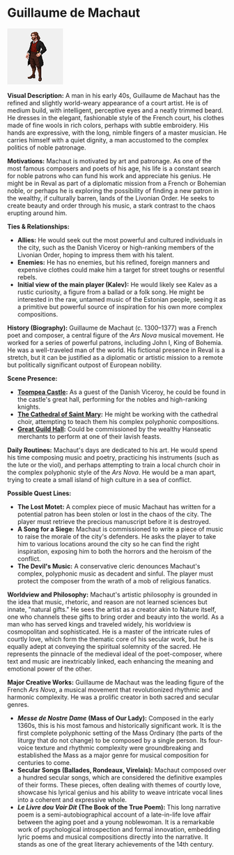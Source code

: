 # Guillaume de Machaut
![alt text](image-13.png)

**Visual Description:**
A man in his early 40s, Guillaume de Machaut has the refined and slightly world-weary appearance of a court artist. He is of medium build, with intelligent, perceptive eyes and a neatly trimmed beard. He dresses in the elegant, fashionable style of the French court, his clothes made of fine wools in rich colors, perhaps with subtle embroidery. His hands are expressive, with the long, nimble fingers of a master musician. He carries himself with a quiet dignity, a man accustomed to the complex politics of noble patronage.

**Motivations:**
Machaut is motivated by art and patronage. As one of the most famous composers and poets of his age, his life is a constant search for noble patrons who can fund his work and appreciate his genius. He might be in Reval as part of a diplomatic mission from a French or Bohemian noble, or perhaps he is exploring the possibility of finding a new patron in the wealthy, if culturally barren, lands of the Livonian Order. He seeks to create beauty and order through his music, a stark contrast to the chaos erupting around him.

**Ties & Relationships:**
*   **Allies:** He would seek out the most powerful and cultured individuals in the city, such as the Danish Viceroy or high-ranking members of the Livonian Order, hoping to impress them with his talent.
*   **Enemies:** He has no enemies, but his refined, foreign manners and expensive clothes could make him a target for street toughs or resentful rebels.
*   **Initial view of the main player (Kalev):** He would likely see Kalev as a rustic curiosity, a figure from a ballad or a folk song. He might be interested in the raw, untamed music of the Estonian people, seeing it as a primitive but powerful source of inspiration for his own more complex compositions.

**History (Biography):**
Guillaume de Machaut (c. 1300–1377) was a French poet and composer, a central figure of the *Ars Nova* musical movement. He worked for a series of powerful patrons, including John I, King of Bohemia. He was a well-traveled man of the world. His fictional presence in Reval is a stretch, but it can be justified as a diplomatic or artistic mission to a remote but politically significant outpost of European nobility.

**Scene Presence:**
*   **[Toompea Castle](../../scenes/revel_toompea/domberg/domberg.md):** As a guest of the Danish Viceroy, he could be found in the castle's great hall, performing for the nobles and high-ranking knights.
*   **[The Cathedral of Saint Mary](../../scenes/revel_toompea/cathedral_of_saint_mary/cathedral_of_saint_mary.md):** He might be working with the cathedral choir, attempting to teach them his complex polyphonic compositions.
*   **[Great Guild Hall](../../scenes/revel_north/great_guild_hall.md):** Could be commissioned by the wealthy Hanseatic merchants to perform at one of their lavish feasts.

**Daily Routines:**
Machaut's days are dedicated to his art. He would spend his time composing music and poetry, practicing his instruments (such as the lute or the viol), and perhaps attempting to train a local church choir in the complex polyphonic style of the *Ars Nova*. He would be a man apart, trying to create a small island of high culture in a sea of conflict.

**Possible Quest Lines:**
*   **The Lost Motet:** A complex piece of music Machaut has written for a potential patron has been stolen or lost in the chaos of the city. The player must retrieve the precious manuscript before it is destroyed.
*   **A Song for a Siege:** Machaut is commissioned to write a piece of music to raise the morale of the city's defenders. He asks the player to take him to various locations around the city so he can find the right inspiration, exposing him to both the horrors and the heroism of the conflict.
*   **The Devil's Music:** A conservative cleric denounces Machaut's complex, polyphonic music as decadent and sinful. The player must protect the composer from the wrath of a mob of religious fanatics.

**Worldview and Philosophy:**
Machaut's artistic philosophy is grounded in the idea that music, rhetoric, and reason are not learned sciences but innate, "natural gifts." He sees the artist as a creator akin to Nature itself, one who channels these gifts to bring order and beauty into the world. As a man who has served kings and traveled widely, his worldview is cosmopolitan and sophisticated. He is a master of the intricate rules of courtly love, which form the thematic core of his secular work, but he is equally adept at conveying the spiritual solemnity of the sacred. He represents the pinnacle of the medieval ideal of the poet-composer, where text and music are inextricably linked, each enhancing the meaning and emotional power of the other.

**Major Creative Works:**
Guillaume de Machaut was the leading figure of the French *Ars Nova*, a musical movement that revolutionized rhythmic and harmonic complexity. He was a prolific creator in both sacred and secular genres.
-   ***Messe de Nostre Dame*** **(Mass of Our Lady):** Composed in the early 1360s, this is his most famous and historically significant work. It is the first complete polyphonic setting of the Mass Ordinary (the parts of the liturgy that do not change) to be composed by a single person. Its four-voice texture and rhythmic complexity were groundbreaking and established the Mass as a major genre for musical composition for centuries to come.
-   **Secular Songs (Ballades, Rondeaux, Virelais):** Machaut composed over a hundred secular songs, which are considered the definitive examples of their forms. These pieces, often dealing with themes of courtly love, showcase his lyrical genius and his ability to weave intricate vocal lines into a coherent and expressive whole.
-   ***Le Livre dou Voir Dit*** **(The Book of the True Poem):** This long narrative poem is a semi-autobiographical account of a late-in-life love affair between the aging poet and a young noblewoman. It is a remarkable work of psychological introspection and formal innovation, embedding lyric poems and musical compositions directly into the narrative. It stands as one of the great literary achievements of the 14th century.
